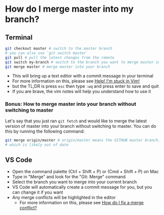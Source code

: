 # How do I merge master into my branch?

## Terminal

```bash
git checkout master # switch to the master branch
# you can also use `git switch master`
git pull # pull the latest changes from the remote
git switch my-branch # switch to the branch you want to merge master into
git merge master # merge master into your branch
```

- This will bring up a text editor with a commit message in your terminal
- For more information on this, please see [Help! I'm stuck in Vim!](/docs/errors/vim.md)
- but the TL;DR is press `esc` then type `:wq` and press enter to save and quit
- If you are brave, the vim notes will help you understand how to use it

### Bonus: How to merge master into your branch without switching to master
Let's say that you just ran `git fetch` and would like to merge the latest version of master into your branch without switching to master. You can do this by running the following command:

```bash
git merge origin/master # origin/master means the GITHUB master branch, not your local master branch
# which is likely out of date
```

## VS Code

- Open the command palette (Ctrl + Shift + P) or (Cmd + Shift + P) on Mac
- Type in "Merge" and look for the "Git: Merge" command
- Select the branch you want to merge into your current branch
- VS Code will automatically create a commit message for you, but you can change it if you want
- Any merge conflicts will be highlighted in the editor
  - For more information on this, please see [How do I fix a merge conflict?](/docs/errors/fix-a-merge-conflict.md)
